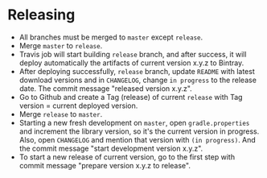 # Releasing

* All branches must be merged to `master` except `release`.
* Merge `master` to `release`.
* Travis job will start building `release` branch, and after success, it will deploy automatically the artifacts of current version x.y.z to Bintray.
* After deploying successfully, `release` branch, update `README` with latest download versions and in `CHANGELOG`, change `in progress` to the release date. The commit message "released version x.y.z".
* Go to Github and create a Tag (release) of current `release` with Tag version = current deployed version.
* Merge `release` to `master`.
* Starting a new fresh development on `master`, open `gradle.properties` and increment the library version, so it's the current version in progress. Also, open `CHANGELOG` and mention that version with `(in progress)`. And the commit message "start development version x.y.z".
* To start a new release of current version, go to the first step with commit message "prepare version x.y.z to release".